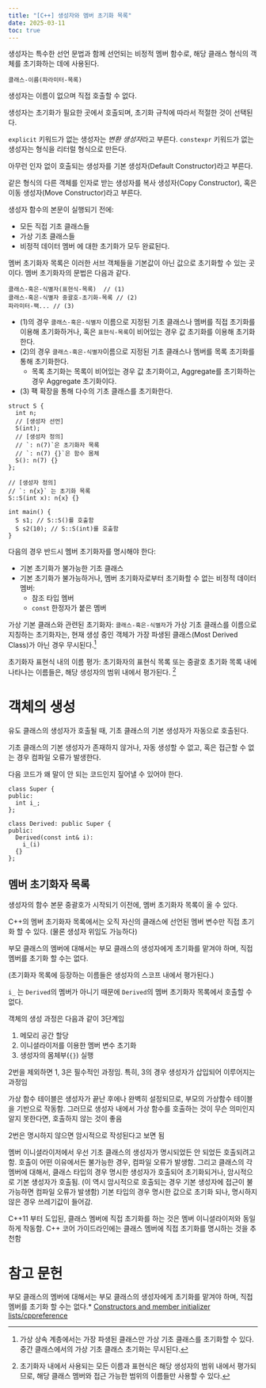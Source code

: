 ```yaml
---
title: "[C++] 생성자와 멤버 초기화 목록"
date: 2025-03-11
toc: true
---
```


생성자는 특수한 선언 문법과 함께 선언되는 비정적 멤버 함수로, 해당 클래스 형식의 객체를 초기화하는 데에 사용된다.

```
클래스-이름(파라미터-목록)
```

생성자는 이름이 없으며 직접 호출할 수 없다.

생성자는 초기화가 필요한 곳에서 호출되며, 초기화 규칙에 따라서 적절한 것이 선택된다.

`explicit` 키워드가 없는 생성자는 *변환 생성자*라고 부른다. `constexpr` 키워드가 없는 생성자는 형식을 리터럴 형식으로 만든다.

아무런 인자 없이 호출되는 생성자를 기본 생성자(Default Constructor)라고 부른다.

같은 형식의 다른 객체를 인자로 받는 생성자를 복사 생성자(Copy Constructor), 혹은 이동 생성자(Move Constructor)라고 부른다.

생성자 함수의 본문이 실행되기 전에:
* 모든 직접 기초 클래스들
* 가상 기초 클래스들
* 비정적 데이터 멤버
에 대한 초기화가 모두 완료된다.

멤버 초기화자 목록은 이러한 서브 객체들을 기본값이 아닌 값으로 초기화할 수 있는 곳이다. 멤버 초기화자의 문법은 다음과 같다.

```
클래스-혹은-식별자(표현식-목록)  // (1)
클래스-혹은-식별자 중괄호-초기화-목록 // (2)
파라미터-팩... // (3)
```
* (1)의 경우 `클래스-혹은-식별자` 이름으로 지정된 기초 클래스나 멤버를 직접 초기화를 이용해 초기화하거나, 혹은 `표현식-목록`이 비어있는 경우 값 초기화를 이용해 초기화 한다.
* (2)의 경우 `클래스-혹은-식별자`이름으로 지정된 기초 클래스나 멤버를 목록 초기화를 통해 초기화한다.
  * 목록 초기화는 목록이 비어있는 경우 값 초기화이고, Aggregate를 초기화하는 경우 Aggregate 초기화이다.
* (3) 팩 확장을 통해 다수의 기초 클래스를 초기화한다.

```cpp{lineNos=false}
struct S {
  int n;
  // [생성자 선언]
  S(int);
  // [생성자 정의]
  // `: n(7)`은 초기화자 목록
  // `: n(7) {}`은 함수 몸체
  S(): n(7) {}
};

// [생성자 정의]
// `: n{x}` 는 초기화 목록
S::S(int x): n{x} {}

int main() {
  S s1; // S::S()를 호출함
  S s2(10); // S::S(int)를 호출함
}
```

다음의 경우 반드시 멤버 초기화자를 명시해야 한다:
* 기본 초기화가 불가능한 기초 클래스
* 기본 초기화가 불가능하거나, 멤버 초기화자로부터 초기화할 수 없는 비정적 데이터 멤버:
  * 참조 타입 멤버
  * `const` 한정자가 붙은 멤버

가상 기본 클래스와 관련된 초기화자:
`클래스-혹은-식별자`가 가상 기초 클래스를 이름으로 지칭하는 초기화자는, 현재 생성 중인 객체가 가장 파생된 클래스(Most Derived Class)가 아닌 경우 무시된다.[^1]

[^1]: 가상 상속 계층에서는 가장 파생된 클래스만 가상 기초 클래스를 초기화할 수 있다. 중간 클래스에서의 가상 기초 클래스 초기화는 무시된다.

초기화자 표현식 내의 이름 평가:
초기화자의 표현식 목록 또는 중괄호 초기화 목록 내에 나타나는 이름들은, 해당 생성자의 범위 내에서 평가된다. [^2]

[^2]: 초기화자 내에서 사용되는 모든 이름과 표현식은 해당 생성자의 범위 내에서 평가되므로, 해당 클래스 멤버와 접근 가능한 범위의 이름들만 사용할 수 있다.





# 객체의 생성

유도 클래스의 생성자가 호출될 때, 기초 클래스의 기본 생성자가 자동으로 호출된다.

기초 클래스의 기본 생성자가 존재하지 않거나, 자동 생성할 수 없고, 혹은 접근할 수 없는 경우 컴파일 오류가 발생한다.

다음 코드가 왜 말이 안 되는 코드인지 짚어낼 수 있어야 한다.

```cpp{lineNos=false}
class Super {
public:
  int i_;
};

class Derived: public Super {
public:
  Derived(const int& i): 
    i_(i) 
  {}
};
```

## 멤버 초기화자 목록

생성자의 함수 본문 중괄호가 시작되기 이전에, 멤버 초기화자 목록이 올 수 있다.


C++의 멤버 초기화자 목록에서는 오직 자신의 클래스에 선언된 멤버 변수만 직접 초기화 할 수 있다. (물론 생성자 위임도 가능하다) 

부모 클래스의 멤버에 대해서는 부모 클래스의 생성자에게 초기화를 맡겨야 하며, 직접 멤버를 초기화 할 수는 없다.

(초기화자 목록에 등장하는 이름들은 생성자의 스코프 내에서 평가된다.)

`i_` 는 `Derived`의 멤버가 아니기 때문에 `Derived`의 멤버 초기화자 목록에서 호출할 수 없다.


객체의 생성 과정은 다음과 같이 3단계임
1. 메모리 공간 할당
2. 이니셜라이저를 이용한 멤버 변수 초기화
3. 생성자의 몸체부(`{}`) 실행

2번을 제외하면 1, 3은 필수적인 과정임.
특히, 3의 경우 생성자가 삽입되어 이루어지는 과정임

가상 함수 테이블은 생성자가 끝난 후에나 완벽히 설정되므로, 부모의 가상함수 테이블을 기반으로 작동함.
그러므로 생성자 내에서 가상 함수를 호출하는 것이 무슨 의미인지 알지 못한다면, 호출하지 않는 것이 좋음

2번은 명시하지 않으면 암시적으로 작성된다고 보면 됨

멤버 이니셜라이저에서 우선 기초 클래스의 생성자가 명시되었든 안 되었든 호출되려고 함. 
호출이 어떤 이유에서든 불가능한 경우, 컴파일 오류가 발생함.
그리고 클래스의 각 멤버에 대해서, 클래스 타입의 경우 명시한 생성자가 호출되어 초기화되거나, 암시적으로 기본 생성자가 호출됨. (이 역시 암시적으로 호출되는 경우 기본 생성자에 접근이 불가능하면 컴파일 오류가 발생함) 기본 타입의 경우 명시한 값으로 초기화 되나, 명시하지 않은 경우 쓰레기값이 들어감.

C++11 부터 도입된, 클래스 멤버에 직접 초기화를 하는 것은 멤버 이니셜라이저와 동일하게 작동함.
C++ 코어 가이드라인에는 클래스 멤버에 직접 초기화를 명시하는 것을 추천함

# 참고 문헌

부모 클래스의 멤버에 대해서는 부모 클래스의 생성자에게 초기화를 맡겨야 하며, 직접 멤버를 초기화 할 수는 없다.* [Constructors and member initializer lists/cppreference](https://en.cppreference.com/w/cpp/language/constructor)